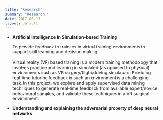 ```yaml
---
title: "Research"
summary: "Research."
date: 2017-06-13
layout: default
---
```

<ul>
<li> <strong>Artificial Intelligence in Simulation-based Training</strong></li>
<p>To provide feedback to trainees in virtual training environments to support skill learning and decision making.<br><br>
Virtual reality (VR) based training is a modern training methodology that involves practice and learning in simulated (as opposed to physical) environments such as VR surgery/flight/driving simulators. Providing real-time tutoring feedback in such an environment is a challenging task. In this project, we explore and apply supervised data mining techniques to generate real-time feedback from available expert/novice behavioural samples, and validate these techniques in a VR surgical environment.  </small>
</p>
<li> <strong>Understanding and explaining the adversarial property of deep neural networks</strong></li>
</ul>


